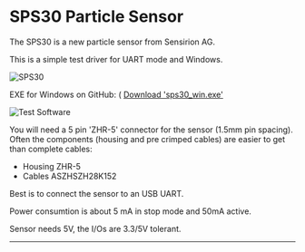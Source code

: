 # SPS30 Particle Sensor

The SPS30 is a new particle sensor from Sensirion AG.

This is a simple test driver for UART mode and Windows.

![SPS30](https://github.com/joembedded/SPS30_particle_sensor/blob/master/images/sps30_particle_sensor.jpg)

EXE for Windows on GitHub: ( [Download 'sps30_win.exe'](https://github.com/joembedded/SPS30_particle_sensor/blob/master/exe_for_windows/sps30_win.exe)

![Test Software](https://github.com/joembedded/SPS30_particle_sensor/blob/master/images/sps30_win.jpg)

You will need a 5 pin 'ZHR-5' connector for the sensor (1.5mm pin spacing).
Often the components (housing and pre crimped cables) are easier to get than complete cables:
- Housing ZHR-5
- Cables ASZHSZH28K152 

Best is to connect the sensor to an USB UART.

Power consumtion is about 5 mA in stop mode and 50mA active.

Sensor needs 5V, the I/Os are 3.3/5V tolerant.

***
